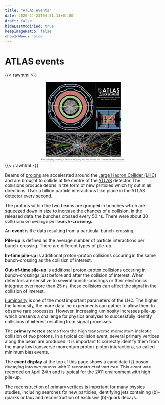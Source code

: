 ```yaml
---
title: "ATLAS events"
date: 2020-11-23T04:51:13+01:00
draft: false
hideLastModified: true
keepImageRatio: false
showInMenu: false
---
```


# ATLAS events

{{< rawhtml >}}
<CENTER>
<img src="images/Pictures/zpileup_alltracks_withcaption.png" width="275" />
</CENTER>
{{< /rawhtml >}}

Beams of [protons](https://en.wikipedia.org/wiki/Proton) are accelerated around the [Large Hadron Collider (LHC)](http://home.cern/topics/large-hadron-collider) and are brought to collide at the centre of the [ATLAS](http://home.cern/about/experiments/atlas) detector. The collisions produce debris in the form of new particles which fly out in all directions. Over a billion particle interactions take place in the ATLAS detector every second.

The protons within the two beams are grouped in bunches which are squeezed down in size to increase the chances of a collision.  In the released data, the bunches crossed every 50 ns.  There were about 30 collisions on average per **bunch-crossing**.  

An **event** is the data resulting from a particular bunch-crossing. 

**Pile-up** is defined as the average number of particle interactions per bunch-crossing.  There are different types of pile-up.  

**In-time pile-up** is additional proton-proton collisions occuring in the same bunch-crossing as the collision of interest.

**Out-of-time pile-up** is additional proton-proton collisions occuring in bunch-crossings just before and after the collision of interest. When detectors are sensitive to several bunch-crossings or their electronics integrate over more than 25 ns, these collisions can affect the signal in the collision of interest.

[Luminosity](http://home.cern/topics/high-luminosity-lhc) is one of the most important parameters of the LHC.
The higher the luminosity, the more data the experiments can gather to allow them to observe rare processes.
However, increasing luminosity increases pile-up which presents a challenge for physics analyses to successfully identify collisions of interest resulting from signal processes.

The **primary vertex** stems from the high transverse momentum inelastic collision of two protons. In a typical collision event, several primary vertices along the beam are produced.  It is important to correctly identify them from the many low transverse momentum proton-proton interactions, so called minimum bias events.

The **event display** at the top of this page shows a candidate \(Z\) boson decaying into two muons with 11 reconstructed vertices. This event was recorded on April 24th and is typical for the 2011 environment with high pile-up.

The reconstruction of primary vertices is important for many physics studies, including searches for new particles, identifying jets containing \(b\)-quarks or taus and reconstruction of exclusive \(b\)-quark decays.
